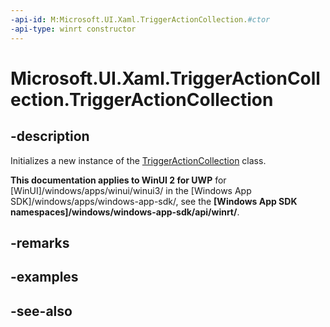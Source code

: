 ```yaml
---
-api-id: M:Microsoft.UI.Xaml.TriggerActionCollection.#ctor
-api-type: winrt constructor
---
```


<!-- Method syntax
public TriggerActionCollection()
-->

# Microsoft.UI.Xaml.TriggerActionCollection.TriggerActionCollection

## -description
Initializes a new instance of the [TriggerActionCollection](triggeractioncollection.md) class.

**This documentation applies to WinUI 2 for UWP** for [WinUI]/windows/apps/winui/winui3/ in the [Windows App SDK]/windows/apps/windows-app-sdk/, see the **[Windows App SDK namespaces]/windows/windows-app-sdk/api/winrt/**.

## -remarks

## -examples

## -see-also
